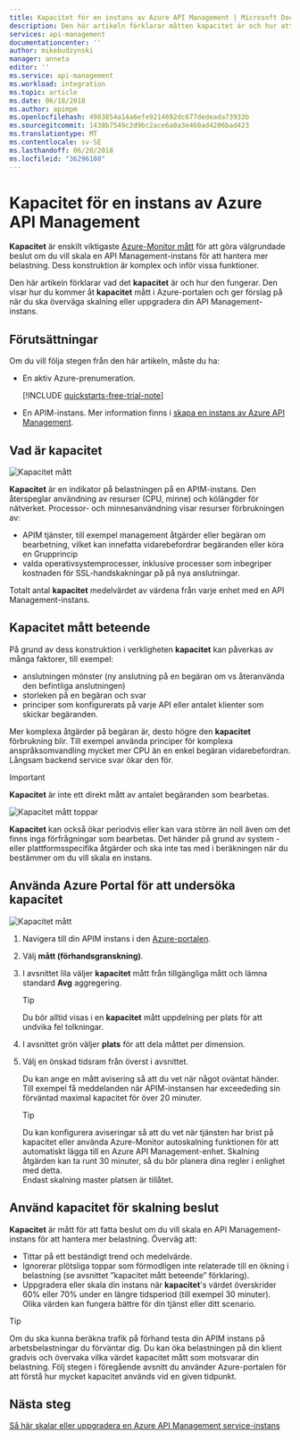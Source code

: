 ```yaml
---
title: Kapacitet för en instans av Azure API Management | Microsoft Docs
description: Den här artikeln förklarar måtten kapacitet är och hur att fatta välgrundade beslut om du vill skala en Azure API Management-instans.
services: api-management
documentationcenter: ''
author: mikebudzynski
manager: anneta
editor: ''
ms.service: api-management
ms.workload: integration
ms.topic: article
ms.date: 06/18/2018
ms.author: apimpm
ms.openlocfilehash: 4983854a14a6efe9214692dc677dedeada73933b
ms.sourcegitcommit: 1438b7549c2d9bc2ace6a0a3e460ad4206bad423
ms.translationtype: MT
ms.contentlocale: sv-SE
ms.lasthandoff: 06/20/2018
ms.locfileid: "36296108"
---
```

# <a name="capacity-of-an-azure-api-management-instance"></a>Kapacitet för en instans av Azure API Management

**Kapacitet** är enskilt viktigaste [Azure-Monitor mått](api-management-howto-use-azure-monitor.md#view-metrics-of-your-apis) för att göra välgrundade beslut om du vill skala en API Management-instans för att hantera mer belastning. Dess konstruktion är komplex och inför vissa funktioner.

Den här artikeln förklarar vad det **kapacitet** är och hur den fungerar. Den visar hur du kommer åt **kapacitet** mått i Azure-portalen och ger förslag på när du ska överväga skalning eller uppgradera din API Management-instans.

## <a name="prerequisites"></a>Förutsättningar

Om du vill följa stegen från den här artikeln, måste du ha:

+ En aktiv Azure-prenumeration.

    [!INCLUDE [quickstarts-free-trial-note](../../includes/quickstarts-free-trial-note.md)]

+ En APIM-instans. Mer information finns i [skapa en instans av Azure API Management](get-started-create-service-instance.md).

## <a name="what-is-capacity"></a>Vad är kapacitet

![Kapacitet mått](./media/api-management-capacity/capacity-ingredients.png)

**Kapacitet** är en indikator på belastningen på en APIM-instans. Den återspeglar användning av resurser (CPU, minne) och kölängder för nätverket. Processor- och minnesanvändning visar resurser förbrukningen av:

+ APIM tjänster, till exempel management åtgärder eller begäran om bearbetning, vilket kan innefatta vidarebefordrar begäranden eller köra en Grupprincip
+ valda operativsystemprocesser, inklusive processer som inbegriper kostnaden för SSL-handskakningar på på nya anslutningar.

Totalt antal **kapacitet** medelvärdet av värdena från varje enhet med en API Management-instans.

## <a name="capacity-metric-behavior"></a>Kapacitet mått beteende

På grund av dess konstruktion i verkligheten **kapacitet** kan påverkas av många faktorer, till exempel:

+ anslutningen mönster (ny anslutning på en begäran om vs återanvända den befintliga anslutningen)
+ storleken på en begäran och svar
+ principer som konfigurerats på varje API eller antalet klienter som skickar begäranden.

Mer komplexa åtgärder på begäran är, desto högre den **kapacitet** förbrukning blir. Till exempel använda principer för komplexa anspråksomvandling mycket mer CPU än en enkel begäran vidarebefordran. Långsam backend service svar ökar den för.

> [!IMPORTANT]
> **Kapacitet** är inte ett direkt mått av antalet begäranden som bearbetas.

![Kapacitet mått toppar](./media/api-management-capacity/capacity-spikes.png)

**Kapacitet** kan också ökar periodvis eller kan vara större än noll även om det finns inga förfrågningar som bearbetas. Det händer på grund av system - eller plattformsspecifika åtgärder och ska inte tas med i beräkningen när du bestämmer om du vill skala en instans.
  
## <a name="use-the-azure-portal-to-examine-capacity"></a>Använda Azure Portal för att undersöka kapacitet
  
![Kapacitet mått](./media/api-management-capacity/capacity-metric.png)  

1. Navigera till din APIM instans i den [Azure-portalen](https://portal.azure.com/).
2. Välj **mått (förhandsgranskning)**.
3. I avsnittet lila väljer **kapacitet** mått från tillgängliga mått och lämna standard **Avg** aggregering.

    > [!TIP]
    > Du bör alltid visas i en **kapacitet** mått uppdelning per plats för att undvika fel tolkningar.

4. I avsnittet grön väljer **plats** för att dela måttet per dimension.
5. Välj en önskad tidsram från överst i avsnittet.

    Du kan ange en mått avisering så att du vet när något oväntat händer. Till exempel få meddelanden när APIM-instansen har exceededing sin förväntad maximal kapacitet för över 20 minuter.

    >[!TIP]
    > Du kan konfigurera aviseringar så att du vet när tjänsten har brist på kapacitet eller använda Azure-Monitor autoskalning funktionen för att automatiskt lägga till en Azure API Management-enhet. Skalning åtgärden kan ta runt 30 minuter, så du bör planera dina regler i enlighet med detta.  
    > Endast skalning master platsen är tillåtet.

## <a name="use-capacity-for-scaling-decisions"></a>Använd kapacitet för skalning beslut

**Kapacitet** är mått för att fatta beslut om du vill skala en API Management-instans för att hantera mer belastning. Överväg att:

+ Tittar på ett beständigt trend och medelvärde.
+ Ignorerar plötsliga toppar som förmodligen inte relaterade till en ökning i belastning (se avsnittet ”kapacitet mått beteende” förklaring).
+ Uppgradera eller skala din instans när **kapacitet**'s värdet överskrider 60% eller 70% under en längre tidsperiod (till exempel 30 minuter). Olika värden kan fungera bättre för din tjänst eller ditt scenario.

>[!TIP]  
> Om du ska kunna beräkna trafik på förhand testa din APIM instans på arbetsbelastningar du förväntar dig. Du kan öka belastningen på din klient gradvis och övervaka vilka värdet kapacitet mått som motsvarar din belastning. Följ stegen i föregående avsnitt du använder Azure-portalen för att förstå hur mycket kapacitet används vid en given tidpunkt.

## <a name="next-steps"></a>Nästa steg

[Så här skalar eller uppgradera en Azure API Management service-instans](upgrade-and-scale.md)
